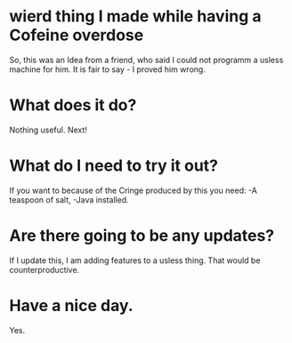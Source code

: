 # wierd thing I made while having a Cofeine overdose
 So, this was an Idea from a friend, who said I could not programm a usless machine for him. It is fair to say - I proved him wrong.

# What does it do?
 Nothing useful. Next!

# What do I need to try it out?
 If you want to because of the Cringe produced by this you need:
 -A teaspoon of salt,
 -Java installed.

# Are there going to be any updates?
 If I update this, I am adding features to a usless thing. That would be counterproductive.

# Have a nice day.
 Yes.
